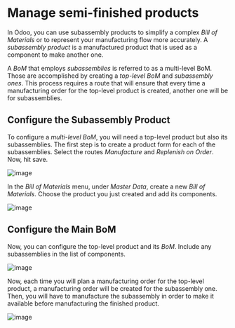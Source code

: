 # Manage semi-finished products

In Odoo, you can use subassembly products to simplify a complex *Bill of
Materials* or to represent your manufacturing flow more accurately. A
*subassembly product* is a manufactured product that is used as a
component to make another one.

A *BoM* that employs *subassemblies* is referred to as a multi-level
BoM. Those are accomplished by creating a *top-level BoM* and
*subassembly ones*. This process requires a route that will ensure that
every time a manufacturing order for the top-level product is created,
another one will be for subassemblies.

## Configure the Subassembly Product

To configure a *multi-level BoM*, you will need a top-level product but
also its subassemblies. The first step is to create a product form for
each of the subassemblies. Select the routes *Manufacture* and
*Replenish on Order*. Now, hit save.

![image](sub_assemblies/semi-finished_products_01.png)

In the *Bill of Materials* menu, under *Master Data*, create a new *Bill
of Materials*. Choose the product you just created and add its
components.

![image](sub_assemblies/semi-finished_products_02.png)

## Configure the Main BoM

Now, you can configure the top-level product and its *BoM*. Include any
subassemblies in the list of components.

![image](sub_assemblies/semi-finished_products_03.png)

Now, each time you will plan a manufacturing order for the top-level
product, a manufacturing order will be created for the subassembly one.
Then, you will have to manufacture the subassembly in order to make it
available before manufacturing the finished product.

![image](sub_assemblies/semi-finished_products_04.png)

